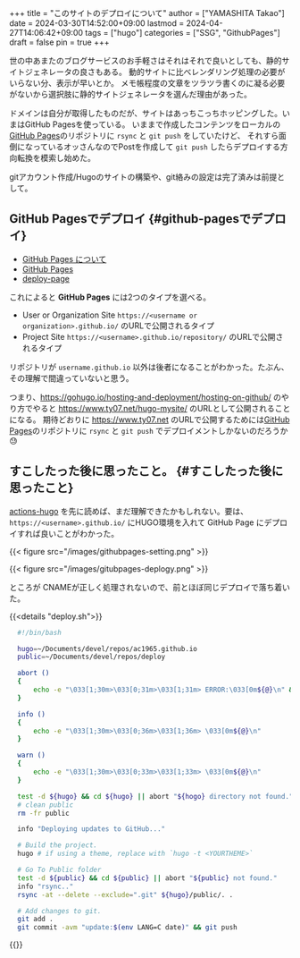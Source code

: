 +++
title = "このサイトのデプロイについて"
author = ["YAMASHITA Takao"]
date = 2024-03-30T14:52:00+09:00
lastmod = 2024-04-27T14:06:42+09:00
tags = ["hugo"]
categories = ["SSG", "GithubPages"]
draft = false
pin = true
+++

世の中あまたのブログサービスのお手軽さはそれはそれで良いとしても、静的サイトジェネレータの良さもある。
動的サイトに比べレンダリング処理の必要がいらない分、表示が早いとか。
メモ帳程度の文章をツラツラ書くのに凝る必要がないから選択肢に静的サイトジェネレータを選んだ理由があった。

ドメインは自分が取得したものだが、サイトはあっちこっちホッピングした。いまはGitHub Pagesを使っている。
いままで作成したコンテンツをローカルの[GitHub Pages](https://github.com/ac1965/ac1965.github.io)のリポジトリに `rsync` と `git push` をしていたけど、
それすら面倒になっているオッさんなのでPostを作成して `git push` したらデプロイする方向転換を模索し始めた。

gitアカウント作成/Hugoのサイトの構築や、git絡みの設定は完了済みは前提として。


## GitHub Pagesでデプロイ {#github-pagesでデプロイ}

-   [GitHub Pages について](https://docs.github.com/ja/pages/getting-started-with-github-pages/about-github-pages)
-   [GitHub Pages](https://pages.github.com)
-   [deploy-page](https://github.com/actions/deploy-pages)

これによると **GitHub Pages** には2つのタイプを選べる。

-   User or Organization Site
    `https://<username or organization>.github.io/` のURLで公開されるタイプ
-   Project Site
    `https://<username>.github.io/repository/` のURLで公開されるタイプ

リポジトリが `username.github.io` 以外は後者になることがわかった。たぶん、その理解で間違っていないと思う。

つまり、<https://gohugo.io/hosting-and-deployment/hosting-on-github/> のやり方でやると <https://www.ty07.net/hugo-mysite/> のURLとして公開されることになる。
期待どおりに <https://www.ty07.net> のURLで公開するためには[GitHub Pages](https://github.com/ac1965/ac1965.github.io)のリポジトリに `rsync` と `git push`
でデプロイメントしかないのだろうか😓


## すこしたった後に思ったこと。 {#すこしたった後に思ったこと}

[actions-hugo](https://github.com/peaceiris/actions-hugo) を先に読めば、まだ理解できたかもしれない。要は、 `https://<username>.github.io/` にHUGO環境を入れて
GitHub Page にデプロイすれば良いことがわかった。

{{< figure src="/images/githubpages-setting.png" >}}

{{< figure src="/images/gitubpages-deplogy.png" >}}

ところが CNAMEが正しく処理されないので、前とほぼ同じデプロイで落ち着いた。

{{<details "deploy.sh">}}
```sh
  #!/bin/bash

  hugo=~/Documents/devel/repos/ac1965.github.io
  public=~/Documents/devel/repos/deploy

  abort ()
  {
      echo -e "\033[1;30m>\033[0;31m>\033[1;31m> ERROR:\033[0m${@}\n" && exit
  }

  info ()
  {
      echo -e "\033[1;30m>\033[0;36m>\033[1;36m> \033[0m${@}\n"
  }

  warn ()
  {
      echo -e "\033[1;30m>\033[0;33m>\033[1;33m> \033[0m${@}\n"
  }

  test -d ${hugo} && cd ${hugo} || abort "${hogo} directory not found."
  # clean public
  rm -fr public

  info "Deploying updates to GitHub..."

  # Build the project.
  hugo # if using a theme, replace with `hugo -t <YOURTHEME>`

  # Go To Public folder
  test -d ${public} && cd ${public} || abort "${public} not found."
  info "rsync.."
  rsync -at --delete --exclude=".git" ${hugo}/public/. .

  # Add changes to git.
  git add .
  git commit -avm "update:$(env LANG=C date)" && git push
```
{{</details>}}

